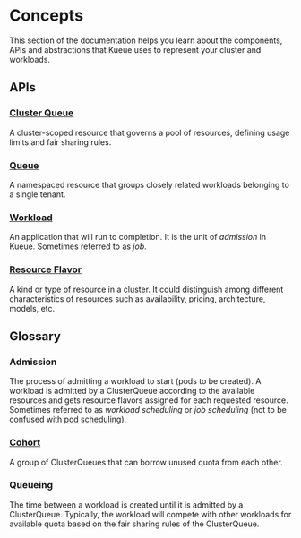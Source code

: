 # Concepts

This section of the documentation helps you learn about the components, APIs and
abstractions that Kueue uses to represent your cluster and workloads.

## APIs

### [Cluster Queue](cluster_queue.md)

A cluster-scoped resource that governs a pool of resources, defining usage
limits and fair sharing rules.

### [Queue](queue.md)

A namespaced resource that groups closely related workloads belonging to a
single tenant.

### [Workload](workload.md)

An application that will run to completion. It is the unit of _admission_ in
Kueue. Sometimes referred to as _job_.

### [Resource Flavor](cluster_queue.md#resourceflavor-object)

A kind or type of resource in a cluster. It could distinguish among different
characteristics of resources such as availability, pricing, architecture,
models, etc.

## Glossary

### Admission

The process of admitting a workload to start (pods to be created). A workload
is admitted by a ClusterQueue according to the available resources and gets
resource flavors assigned for each requested resource. Sometimes referred to
as _workload scheduling_ or _job scheduling_ (not to be confused with
[pod scheduling](https://kubernetes.io/docs/concepts/scheduling-eviction/assign-pod-node/)).

### [Cohort](cluster_queue.md#cohort)

A group of ClusterQueues that can borrow unused quota from each other.

### Queueing

The time between a workload is created until it is admitted by a ClusterQueue.
Typically, the workload will compete with other workloads for available
quota based on the fair sharing rules of the ClusterQueue.
